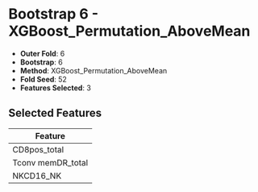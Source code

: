 # Bootstrap 6 - XGBoost_Permutation_AboveMean

- **Outer Fold**: 6
- **Bootstrap**: 6
- **Method**: XGBoost_Permutation_AboveMean
- **Fold Seed**: 52
- **Features Selected**: 3

## Selected Features

| Feature |
|---------|
| CD8pos_total |
| Tconv memDR_total |
| NKCD16_NK |
